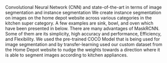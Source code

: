 Convolutional Neural Network (CNN) and state-of-the-art in terms of image segmentation and instance segmentation
We create instance segmentation on images on the home depot website across various categories in the kitchen super category. A few examples are sink, bowl, and oven which have been presented in below.
There are many advantages of MaskRCNN. Some of them are its simplicity, high accuracy and performance, Efficiency, and Flexibility.
We used the pre-trained COCO Model that is being used for image segmentation and by transfer-learning used our custom dataset from the Home Depot website to nudge the weights towards a direction where it is able to segment images according to kitchen appliances.